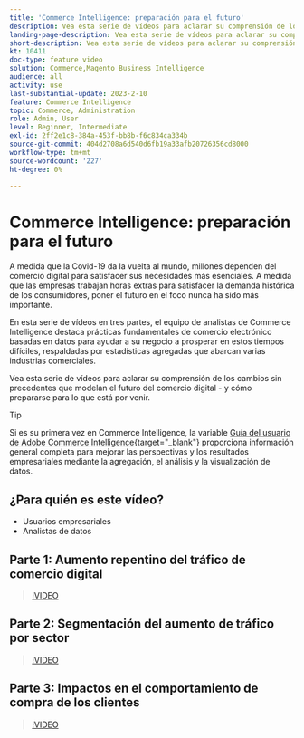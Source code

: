 ```yaml
---
title: 'Commerce Intelligence: preparación para el futuro'
description: Vea esta serie de vídeos para aclarar su comprensión de los cambios sin precedentes que modelan el futuro del comercio digital.
landing-page-description: Vea esta serie de vídeos para aclarar su comprensión de los cambios sin precedentes que modelan el futuro del comercio digital.
short-description: Vea esta serie de vídeos para aclarar su comprensión de los cambios sin precedentes que modelan el futuro del comercio digital.
kt: 10411
doc-type: feature video
solution: Commerce,Magento Business Intelligence
audience: all
activity: use
last-substantial-update: 2023-2-10
feature: Commerce Intelligence
topic: Commerce, Administration
role: Admin, User
level: Beginner, Intermediate
exl-id: 2ff2e1c8-384a-453f-bb8b-f6c834ca334b
source-git-commit: 404d2708a6d540d6fb19a33afb20726356cd8000
workflow-type: tm+mt
source-wordcount: '227'
ht-degree: 0%

---
```


# Commerce Intelligence: preparación para el futuro

A medida que la Covid-19 da la vuelta al mundo, millones dependen del comercio digital para satisfacer sus necesidades más esenciales. A medida que las empresas trabajan horas extras para satisfacer la demanda histórica de los consumidores, poner el futuro en el foco nunca ha sido más importante.

En esta serie de vídeos en tres partes, el equipo de analistas de Commerce Intelligence destaca prácticas fundamentales de comercio electrónico basadas en datos para ayudar a su negocio a prosperar en estos tiempos difíciles, respaldadas por estadísticas agregadas que abarcan varias industrias comerciales.

Vea esta serie de vídeos para aclarar su comprensión de los cambios sin precedentes que modelan el futuro del comercio digital - y cómo prepararse para lo que está por venir.

>[!TIP]
>
>Si es su primera vez en Commerce Intelligence, la variable [Guía del usuario de Adobe Commerce Intelligence](https://experienceleague.adobe.com/docs/commerce-business-intelligence/mbi/guide-overview.html){target="_blank"} proporciona información general completa para mejorar las perspectivas y los resultados empresariales mediante la agregación, el análisis y la visualización de datos.

## ¿Para quién es este vídeo?

- Usuarios empresariales
- Analistas de datos

## Parte 1: Aumento repentino del tráfico de comercio digital

>[!VIDEO](https://video.tv.adobe.com/v/342498?quality=12&learn=on)

## Parte 2: Segmentación del aumento de tráfico por sector

>[!VIDEO](https://video.tv.adobe.com/v/342499?quality=12&learn=on)

## Parte 3: Impactos en el comportamiento de compra de los clientes

>[!VIDEO](https://video.tv.adobe.com/v/342500?quality=12&learn=on)

